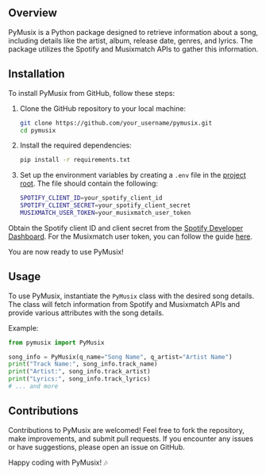 ## Overview

PyMusix is a Python package designed to retrieve information about a song, including details like the artist, album, release date, genres, and lyrics. The package utilizes the Spotify and Musixmatch APIs to gather this information.

## Installation

To install PyMusix from GitHub, follow these steps:

1.  Clone the GitHub repository to your local machine:
    
	```bash
	git clone https://github.com/your_username/pymusix.git
	cd pymusix 
	```

2. Install the required dependencies:
    
    ```bash
   pip install -r requirements.txt
    ```

3. Set up the environment variables by creating a `.env` file in the [project root](https://github.com/TrueMyst/pymusix/tree/main/pymusix). The file should contain the following:

	```bash
	SPOTIFY_CLIENT_ID=your_spotify_client_id
	SPOTIFY_CLIENT_SECRET=your_spotify_client_secret
	MUSIXMATCH_USER_TOKEN=your_musixmatch_user_token
	```
Obtain the Spotify client ID and client secret from the [Spotify Developer Dashboard](https://developer.spotify.com/).
 For the Musixmatch user token, you can follow the guide [here](https://github.com/khanhas/genius-spicetify#musicxmatch).
    
You are now ready to use PyMusix!

## Usage

To use PyMusix, instantiate the `PyMusix` class with the desired song details. The class will fetch information from Spotify and Musixmatch APIs and provide various attributes with the song details.

Example:

```python
from pymusix import PyMusix

song_info = PyMusix(q_name="Song Name", q_artist="Artist Name")
print("Track Name:", song_info.track_name)
print("Artist:", song_info.track_artist)
print("Lyrics:", song_info.track_lyrics)
# ... and more
```

## Contributions

Contributions to PyMusix are welcomed! Feel free to fork the repository, make improvements, and submit pull requests. If you encounter any issues or have suggestions, please open an issue on GitHub.

Happy coding with PyMusix! 🎶
